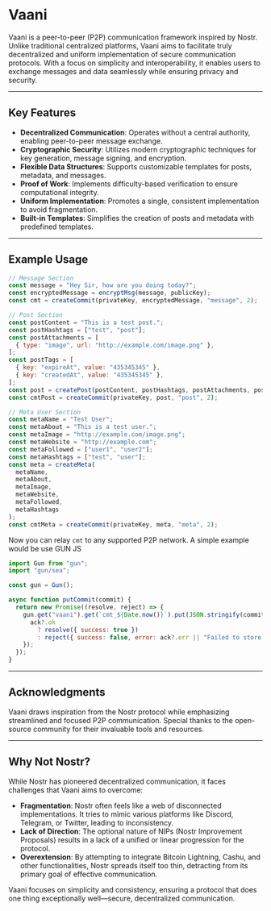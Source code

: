 # Vaani

Vaani is a peer-to-peer (P2P) communication framework inspired by Nostr. Unlike traditional centralized platforms, Vaani aims to facilitate truly decentralized and uniform implementation of secure communication protocols. With a focus on simplicity and interoperability, it enables users to exchange messages and data seamlessly while ensuring privacy and security.

---

## Key Features

- **Decentralized Communication**: Operates without a central authority, enabling peer-to-peer message exchange.
- **Cryptographic Security**: Utilizes modern cryptographic techniques for key generation, message signing, and encryption.
- **Flexible Data Structures**: Supports customizable templates for posts, metadata, and messages.
- **Proof of Work**: Implements difficulty-based verification to ensure computational integrity.
- **Uniform Implementation**: Promotes a single, consistent implementation to avoid fragmentation.
- **Built-in Templates**: Simplifies the creation of posts and metadata with predefined templates.

---

## Example Usage

```javascript
// Message Section
const message = "Hey Sir, how are you doing today?";
const encryptedMessage = encryptMsg(message, publicKey);
const cmt = createCommit(privateKey, encryptedMessage, "message", 2);

// Post Section
const postContent = "This is a test post.";
const postHashtags = ["test", "post"];
const postAttachments = [
  { type: "image", url: "http://example.com/image.png" },
];
const postTags = [
  { key: "expireAt", value: "435345345" },
  { key: "createdAt", value: "435345345" },
];
const post = createPost(postContent, postHashtags, postAttachments, postTags);
const cmtPost = createCommit(privateKey, post, "post", 2);

// Meta User Section
const metaName = "Test User";
const metaAbout = "This is a test user.";
const metaImage = "http://example.com/image.png";
const metaWebsite = "http://example.com";
const metaFollowed = ["user1", "user2"];
const metaHashtags = ["test", "user"];
const meta = createMeta(
  metaName,
  metaAbout,
  metaImage,
  metaWebsite,
  metaFollowed,
  metaHashtags
);
const cmtMeta = createCommit(privateKey, meta, "meta", 2);
```

Now you can relay `cmt` to any supported P2P network. A simple example would be use GUN JS 

```javascript
import Gun from "gun";
import "gun/sea";

const gun = Gun();

async function putCommit(commit) {
  return new Promise((resolve, reject) => {
    gun.get("vaani").get(`cmt_${Date.now()}`).put(JSON.stringify(commit), (ack) => {
      ack?.ok
        ? resolve({ success: true })
        : reject({ success: false, error: ack?.err || "Failed to store commit" });
    });
  });
}

```


---

## Acknowledgments

Vaani draws inspiration from the Nostr protocol while emphasizing streamlined and focused P2P communication. Special thanks to the open-source community for their invaluable tools and resources.

---

## Why Not Nostr?

While Nostr has pioneered decentralized communication, it faces challenges that Vaani aims to overcome:

- **Fragmentation**: Nostr often feels like a web of disconnected implementations. It tries to mimic various platforms like Discord, Telegram, or Twitter, leading to inconsistency.
- **Lack of Direction**: The optional nature of NIPs (Nostr Improvement Proposals) results in a lack of a unified or linear progression for the protocol.
- **Overextension**: By attempting to integrate Bitcoin Lightning, Cashu, and other functionalities, Nostr spreads itself too thin, detracting from its primary goal of effective communication.

Vaani focuses on simplicity and consistency, ensuring a protocol that does one thing exceptionally well—secure, decentralized communication.
